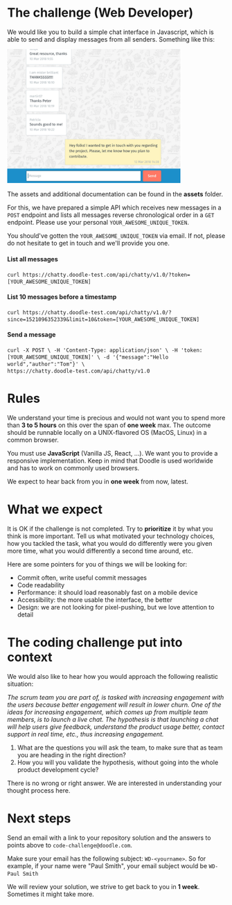 # The challenge (Web Developer)

We would like you to build a simple chat interface in Javascript, which is able to send and display messages from
all senders. Something like this:

<img src="chat.png" width="400" alt="chat" />

The assets and additional documentation can be found in the **assets** folder.

For this, we have prepared a simple API which receives new messages in a `POST` endpoint
and lists all messages reverse chronological order in a `GET` endpoint. Please use your personal `YOUR_AWESOME_UNIQUE_TOKEN`.

You should've gotten the `YOUR_AWESOME_UNIQUE_TOKEN` via email. If not, please do not hesitate to get in touch and we'll provide you one.

#### List all messages

```shell script
curl https://chatty.doodle-test.com/api/chatty/v1.0/?token=
[YOUR_AWESOME_UNIQUE_TOKEN]
```

#### List 10 messages before a timestamp

```shell script
curl https://chatty.doodle-test.com/api/chatty/v1.0/?
since=1521096352339&limit=10&token=[YOUR_AWESOME_UNIQUE_TOKEN]

```

#### Send a message

```shell script
curl -X POST \ -H 'Content-Type: application/json' \ -H 'token:
[YOUR_AWESOME_UNIQUE_TOKEN]' \ -d '{"message":"Hello world","author":"Tom"}' \
https://chatty.doodle-test.com/api/chatty/v1.0
```

# Rules

We understand your time is precious and would not want you to spend more than **3 to 5 hours** on this over the span
of **one week** max. The outcome should be runnable locally on a UNIX-flavored OS (MacOS, Linux) in a common browser.

You must use **JavaScript** (Vanilla JS, React, ...). We want you to provide a responsive
implementation. Keep in mind that Doodle is used worldwide and has to work on commonly
used browsers.

We expect to hear back from you in **one week** from now, latest.

# What we expect

It is OK if the challenge is not completed. Try to **prioritize** it by what you think is more important. Tell us what
motivated your technology choices, how you tackled the task, what you would do differently were you given more time,
what you would differently a second time around, etc.

Here are some pointers for you of things we will be looking for:

- Commit often, write useful commit messages
- Code readability
- Performance: it should load reasonably fast on a mobile device
- Accessibility: the more usable the interface, the better
- Design: we are not looking for pixel-pushing, but we love attention to detail

# The coding challenge put into context

We would also like to hear how you would approach the following realistic situation:

_The scrum team you are part of, is tasked with increasing engagement with the users because better engagement will result in lower churn. One of the ideas for increasing engagement, which comes up from multiple team members, is to launch a live chat. The hypothesis is that launching a chat will help users give feedback, understand the product usage better, contact support in real time, etc., thus increasing engagement._

1. What are the questions you will ask the team, to make sure that as team you are heading in the right direction?
2. How you will you validate the hypothesis, without going into the whole product development cycle?

There is no wrong or right answer. We are interested in understanding your thought process here.

# Next steps

Send an email with a link to your repository solution and the answers to points above to `code-challenge@doodle.com`.

Make sure your email has the following subject: `WD-<yourname>`. So for example, if your name were "Paul Smith",
your email subject would be `WD-Paul Smith`

We will review your solution, we strive to get back to you in **1 week**. Sometimes it might take more.
